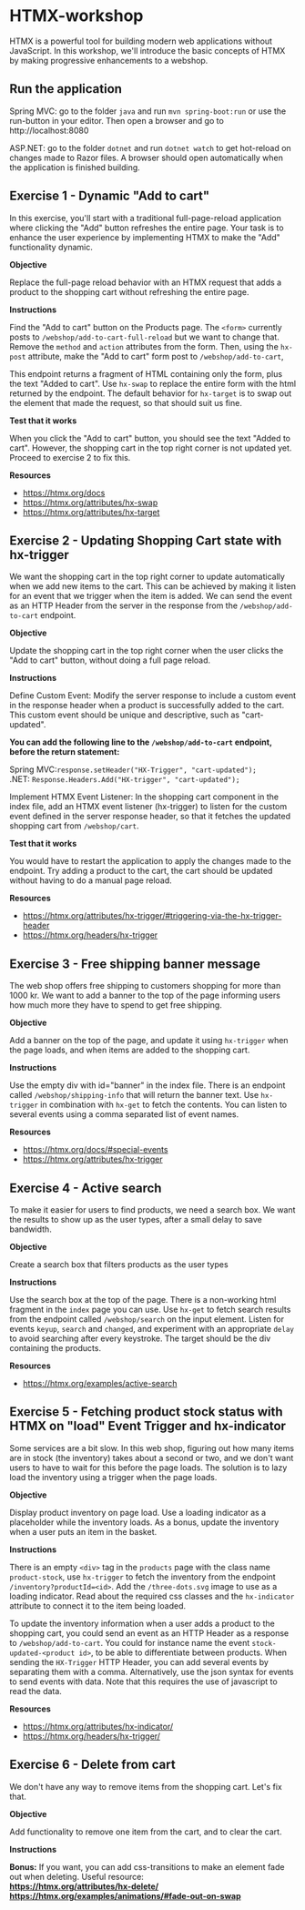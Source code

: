 # HTMX-workshop

HTMX is a powerful tool for building modern web applications without JavaScript.
In this workshop, we'll introduce the basic concepts of HTMX by making progressive enhancements to a webshop.

## Run the application

Spring MVC: go to the folder `java` and run `mvn spring-boot:run` or use the run-button in your editor. Then open a
browser and go to http://localhost:8080

ASP.NET: go to the folder `dotnet` and run `dotnet watch` to get hot-reload on changes made to Razor files. A browser
should open automatically when the application is finished building.

## Exercise 1 - Dynamic "Add to cart"

In this exercise, you'll start with a traditional full-page-reload application where clicking the "Add" button refreshes
the entire page. Your task is to enhance the user experience by implementing HTMX to make the "Add" functionality
dynamic.

**Objective**  

Replace the full-page reload behavior with an HTMX request that adds a product to the shopping cart without refreshing
the entire page.

**Instructions**

Find the "Add to cart" button on the Products page. The `<form>` currently posts to `/webshop/add-to-cart-full-reload`
but we want to change that. Remove the `method` and `action` attributes from the form. Then, 
using the `hx-post` attribute, make the "Add to cart" form post to `/webshop/add-to-cart`,

This endpoint returns a fragment of HTML containing only the form, plus the text "Added to cart". Use `hx-swap` to
replace the entire form with the html returned by the endpoint. The default behavior for `hx-target` is to swap out the
element that made the request, so that should suit us fine.

**Test that it works**

When you click the "Add to cart" button, you should see the text "Added to cart". However, the shopping cart in the
top right corner is not updated yet. Proceed to exercise 2 to fix this.

**Resources**

- https://htmx.org/docs
- https://htmx.org/attributes/hx-swap
- https://htmx.org/attributes/hx-target

## Exercise 2 - Updating Shopping Cart state with hx-trigger

We want the shopping cart in the top right corner to update automatically when we add new items to the cart.
This can be achieved by making it listen for an event that we trigger when the item is added. We can send the event
as an HTTP Header from the server in the response from the `/webshop/add-to-cart` endpoint.

**Objective**  

Update the shopping cart in the top right corner when the user clicks the "Add to cart" button, without doing a full
page reload.

**Instructions**  

Define Custom Event: Modify the server response to include a custom event in the response header when a product is
successfully added to the cart. This custom event should be unique and descriptive, such as "cart-updated".

**You can add the following line to the ```/webshop/add-to-cart``` endpoint, before the return statement:**

Spring MVC:```response.setHeader("HX-Trigger", "cart-updated");```  
.NET: ```Response.Headers.Add("HX-trigger", "cart-updated");```

Implement HTMX Event Listener: In the shopping cart component in the index file, add an HTMX event listener (hx-trigger) to listen for the custom event
defined in the server response header, so that it fetches the updated shopping cart from `/webshop/cart`.

**Test that it works**

You would have to restart the application to apply the changes made to the endpoint. 
Try adding a product to the cart, the cart should be updated without having to do a manual page reload.

**Resources**

- https://htmx.org/attributes/hx-trigger/#triggering-via-the-hx-trigger-header
- https://htmx.org/headers/hx-trigger

## Exercise 3 - Free shipping banner message

The web shop offers free shipping to customers shopping for more than 1000 kr. We want to add a banner to the top of
the page informing users how much more they have to spend to get free shipping.

**Objective**

Add a banner on the top of the page, and update it using `hx-trigger` when the page loads, and when items are added
to the shopping cart.

**Instructions**

Use the empty div with id="banner" in the index file. There is an endpoint called `/webshop/shipping-info` that will return the banner
text. Use `hx-trigger` in combination with `hx-get` to fetch the contents. You can listen to several events
using a comma separated list of event names.

**Resources**

- https://htmx.org/docs/#special-events
- https://htmx.org/attributes/hx-trigger

## Exercise 4 - Active search

To make it easier for users to find products, we need a search box. We want the results to show up as the user types,
after a small delay to save bandwidth.

**Objective**

Create a search box that filters products as the user types

**Instructions**

Use the search box at the top of the page. There is a non-working html fragment in the `index` page you can use. Use
`hx-get` to fetch search results from the endpoint called `/webshop/search` on the input element. Listen for events `keyup`, `search`
and `changed`, and experiment with an appropriate `delay` to avoid searching after every keystroke. The target should be the div containing the products.

**Resources**

- https://htmx.org/examples/active-search

## Exercise 5 - Fetching product stock status with HTMX on "load" Event Trigger and hx-indicator

Some services are a bit slow. In this web shop, figuring out how many items are in stock (the inventory) takes about a
second or two, and we don't want users to have to wait for this before the page loads. The solution is to lazy load
the inventory using a trigger when the page loads.

**Objective**

Display product inventory on page load. Use a loading indicator as a placeholder while the inventory loads. As a bonus,
update the inventory when a user puts an item in the basket.

**Instructions**

There is an empty `<div>` tag in the `products` page with the class name `product-stock`, use `hx-trigger` to fetch the inventory from the endpoint
`/inventory?productId=<id>`. Add the `/three-dots.svg` image to use as a loading indicator. Read about the required
css classes and the `hx-indicator` attribute to connect it to the item being loaded.

To update the inventory information when a user adds a product to the shopping cart, you could send an event as an
HTTP Header as a response to `/webshop/add-to-cart`. You could for instance name the event
`stock-updated-<product id>`, to be able to differentiate between products. When sending the `HX-Trigger` HTTP Header,
you can add several events by separating them with a comma. Alternatively, use the json syntax for events to send 
events with data. Note that this requires the use of javascript to read the data.

**Resources**

- https://htmx.org/attributes/hx-indicator/
- https://htmx.org/headers/hx-trigger/

## Exercise 6 - Delete from cart

We don't have any way to remove items from the shopping cart. Let's fix that. 

**Objective**  

Add functionality to remove one item from the cart, and to clear the cart.

**Instructions** 


**Bonus:** If you want, you can add css-transitions to make an element fade out when deleting.
Useful resource:   
**https://htmx.org/attributes/hx-delete/**  
**https://htmx.org/examples/animations/#fade-out-on-swap**
